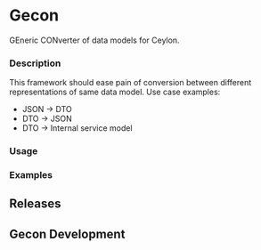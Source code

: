 # Gecon
GEneric CONverter of data models for Ceylon.  



### Description
This framework should ease pain of conversion between different representations of same data model. Use case examples: 
- JSON -> DTO 
- DTO -> JSON
- DTO -> Internal service model



### Usage 


### Examples

## Releases

## Gecon Development 
